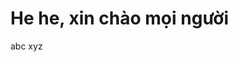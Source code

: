 <!DOCTYPE html>
<html>
    <title>html tutorial</title>
    <body>
        <h1>He he, xin chào mọi người</h1>
        <p>abc xyz</p>
    </body>
</html>
